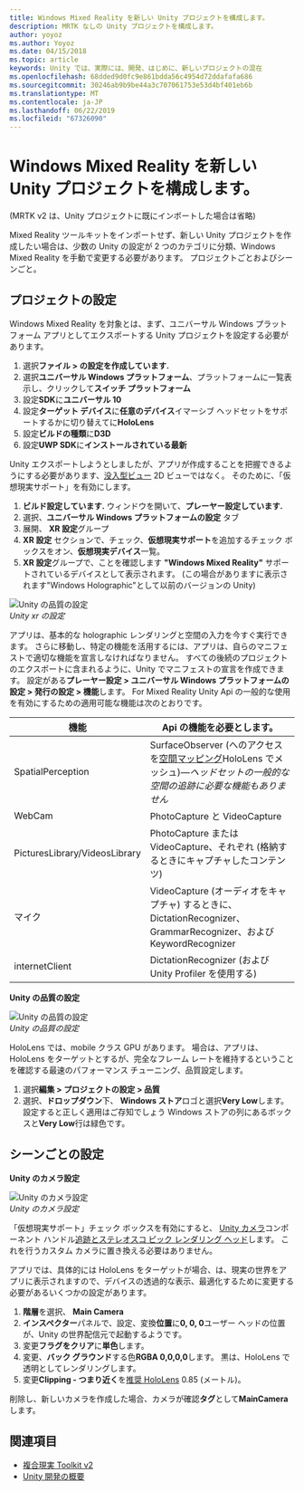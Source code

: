 ```yaml
---
title: Windows Mixed Reality を新しい Unity プロジェクトを構成します。
description: MRTK なしの Unity プロジェクトを構成します。
author: yoyoz
ms.author: Yoyoz
ms.date: 04/15/2018
ms.topic: article
keywords: Unity では、実際には、開発、はじめに、新しいプロジェクトの混在
ms.openlocfilehash: 68dded9d0fc9e861bdda56c4954d72ddafafa686
ms.sourcegitcommit: 30246ab9b9be44a3c707061753e53d4bf401eb6b
ms.translationtype: MT
ms.contentlocale: ja-JP
ms.lasthandoff: 06/22/2019
ms.locfileid: "67326090"
---
```

# <a name="configure-a-new-unity-project-for-windows-mixed-reality"></a>Windows Mixed Reality を新しい Unity プロジェクトを構成します。 

(MRTK v2 は、Unity プロジェクトに既にインポートした場合は省略)

Mixed Reality ツールキットをインポートせず、新しい Unity プロジェクトを作成したい場合は、少数の Unity の設定が 2 つのカテゴリに分類、Windows Mixed Reality を手動で変更する必要があります。 プロジェクトごとおよびシーンごと。

## <a name="per-project-settings"></a>プロジェクトの設定

Windows Mixed Reality を対象とは、まず、ユニバーサル Windows プラットフォーム アプリとしてエクスポートする Unity プロジェクトを設定する必要があります。 
1. 選択**ファイル > の設定を作成しています.**
2. 選択**ユニバーサル Windows プラットフォーム**、プラットフォームに一覧表示し、クリックして**スイッチ プラットフォーム**
3. 設定**SDK**に**ユニバーサル 10**
4. 設定**ターゲット デバイス**に**任意のデバイス**イマーシブ ヘッドセットをサポートするかに切り替えてに**HoloLens**
5. 設定**ビルドの種類**に**D3D**
6. 設定**UWP SDK**に**インストールされている最新**

Unity エクスポートしようとしましたが、アプリが作成することを把握できるようにする必要があります、[没入型ビュー](app-views.md) 2D ビューではなく。 そのために、「仮想現実サポート」を有効にします。
1. **ビルド設定しています.** ウィンドウを開いて、**プレーヤー設定しています.**
2. 選択、**ユニバーサル Windows プラットフォームの設定** タブ
3. 展開、 **XR 設定**グループ
4. **XR 設定** セクションで、チェック、**仮想現実サポート**を追加するチェック ボックスをオン、**仮想現実デバイス**一覧。
5. **XR 設定**グループで、ことを確認します **"Windows Mixed Reality"** サポートされているデバイスとして表示されます。 (この場合がありますに表示されます"Windows Holographic"として以前のバージョンの Unity)

![Unity の品質の設定](images/getting-started-unity-quality-settings.jpg)<br>
*Unity xr の設定*

アプリは、基本的な holographic レンダリングと空間の入力を今すぐ実行できます。 さらに移動し、特定の機能を活用するには、アプリは、自らのマニフェストで適切な機能を宣言しなければなりません。 すべての後続のプロジェクトのエクスポートに含まれるように、Unity でマニフェストの宣言を作成できます。 設定がある**プレーヤー設定 > ユニバーサル Windows プラットフォームの設定 > 発行の設定 > 機能**します。 For Mixed Reality Unity Api の一般的な使用を有効にするための適用可能な機能は次のとおりです。

|  機能  |  Api の機能を必要とします。 | 
|----------|----------|
|  SpatialPerception  |  SurfaceObserver (へのアクセスを[空間マッピング](spatial-mapping.md)HoloLens でメッシュ)&mdash;*ヘッドセットの一般的な空間の追跡に必要な機能もありません* | 
|  WebCam  |  PhotoCapture と VideoCapture | 
|  PicturesLibrary/VideosLibrary  |  PhotoCapture または VideoCapture、それぞれ (格納するときにキャプチャしたコンテンツ) | 
|  マイク  |  VideoCapture (オーディオをキャプチャ) するときに、DictationRecognizer、GrammarRecognizer、および KeywordRecognizer | 
|  internetClient  |  DictationRecognizer (および Unity Profiler を使用する) | 

**Unity の品質の設定**

![Unity の品質の設定](images/getting-started-unity-quality-settings.jpg)<br>
*Unity の品質の設定*

HoloLens では、mobile クラス GPU があります。 場合は、アプリは、HoloLens をターゲットとするが、完全なフレーム レートを維持するということを確認する最速のパフォーマンス チューニング、品質設定します。
1. 選択**編集 > プロジェクトの設定 > 品質**
2. 選択、**ドロップダウン**下、 **Windows ストア**ロゴと選択**Very Low**します。 設定すると正しく適用はご存知でしょう Windows ストアの列にあるボックスと**Very Low**行は緑色です。

## <a name="per-scene-settings"></a>シーンごとの設定

**Unity のカメラ設定**

![Unity のカメラ設定](images/Unitycamerasettings.png)<br>
*Unity のカメラ設定*

「仮想現実サポート」チェック ボックスを有効にすると、 [Unity カメラ](camera-in-unity.md)コンポーネント ハンドル[追跡とステレオスコ ピック レンダリング ヘッド](rendering.md)します。 これを行うカスタム カメラに置き換える必要はありません。

アプリでは、具体的には HoloLens をターゲットが場合、は、現実の世界をアプリに表示されますので、デバイスの透過的な表示、最適化するために変更する必要があるいくつかの設定があります。
1. **階層**を選択、 **Main Camera**
2. **インスペクター**パネルで、設定、変換**位置**に**0, 0, 0**ユーザー ヘッドの位置が、Unity の世界配信元で起動するようです。
3. 変更**フラグをクリア**に**単色**します。
4. 変更、**バック グラウンド**する色**RGBA 0,0,0,0**します。 黒は、HoloLens で透明としてレンダリングします。
5. 変更**Clipping - つまり近く**を[推奨 HoloLens](camera-in-unity.md#clip-planes) 0.85 (メートル)。

削除し、新しいカメラを作成した場合、カメラが確認**タグ**として**MainCamera**します。


## <a name="see-also"></a>関連項目
* [複合現実 Toolkit v2](mrtk-getting-started.md)
* [Unity 開発の概要](unity-development-overview.md)
